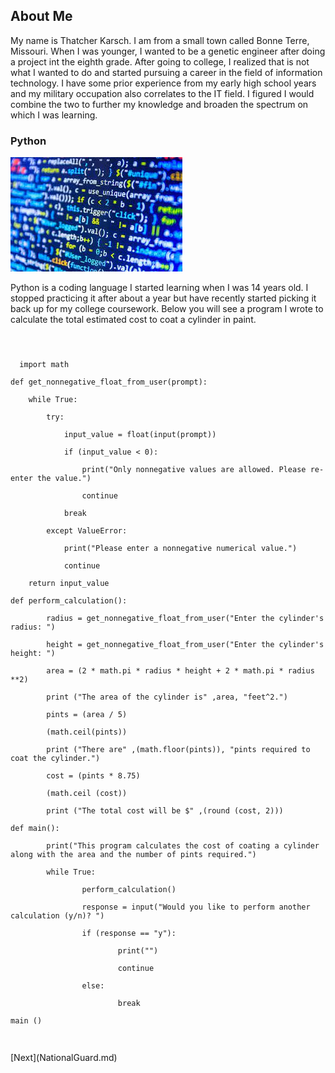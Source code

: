 <!DOCTYPE html>
<html>
  <head>
<link rel="stylesheet" type="text/css" href="mystyle.css">
  </head>
<body>
    <h2>About Me</h2>
           <p> My name is Thatcher Karsch. I am from a small town called Bonne Terre, Missouri. When I was younger, I wanted to be a genetic engineer after doing a project int the eighth grade. After going to college, I realized that is not what I wanted to do and started pursuing a career in the field of information technology. I have some prior experience from my early high school years and my military occupation also correlates to the IT field. I figured I would combine the two to further my knowledge and broaden the spectrum on which I was learning. </p>

 
<h3>Python</h3>
   <img src="Coding.jpg"> 
            <p> Python is a coding language I started learning when I was 14 years old. I stopped practicing it after about a year but have recently started picking it back up for my college coursework. Below you will see a program I wrote to calculate the total estimated cost to coat a cylinder in paint. </p>

<code>
<p>
  import math<br>
def get_nonnegative_float_from_user(prompt):<br>
    while True:<br>
        try:<br>
            input_value = float(input(prompt))<br>
            if (input_value < 0):<br>
                print("Only nonnegative values are allowed. Please re-enter the value.")<br>
                continue<br>
            break<br>
        except ValueError:<br>
            print("Please enter a nonnegative numerical value.")<br>
            continue<br>
    return input_value<br>
def perform_calculation():<br>
        radius = get_nonnegative_float_from_user("Enter the cylinder's radius: ")<br>
        height = get_nonnegative_float_from_user("Enter the cylinder's height: ")<br>
        area = (2 * math.pi * radius * height + 2 * math.pi * radius **2)<br>
        print ("The area of the cylinder is" ,area, "feet^2.")<br>
        pints = (area / 5) <br>
        (math.ceil(pints)) <br>
        print ("There are" ,(math.floor(pints)), "pints required to coat the cylinder.") <br>
        cost = (pints * 8.75)<br>
        (math.ceil (cost))<br>
        print ("The total cost will be $" ,(round (cost, 2)))<br>
def main():<br>
        print("This program calculates the cost of coating a cylinder along with the area and the number of pints required.")<br>
        while True:<br>
                perform_calculation()<br>
                response = input("Would you like to perform another calculation (y/n)? ")<br>
                if (response == "y"):<br>
                        print("")<br>
                        continue<br>
                else:<br>
                        break<br>
main ()
  </p>              
</code>
</body>
</html>
[Next](NationalGuard.md)
